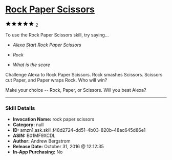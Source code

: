 # [Rock Paper Scissors](http://alexa.amazon.com/#skills/amzn1.ask.skill.f48d2724-dd51-4b03-820b-48ac645d86e1)
![5 stars](../../images/ic_star_black_18dp_1x.png)![5 stars](../../images/ic_star_black_18dp_1x.png)![5 stars](../../images/ic_star_black_18dp_1x.png)![5 stars](../../images/ic_star_black_18dp_1x.png)![5 stars](../../images/ic_star_black_18dp_1x.png) 2

To use the Rock Paper Scissors skill, try saying...

* *Alexa Start Rock Paper Scissors*

* *Rock*

* *What is the score*

Challenge Alexa to Rock Paper Scissors.  Rock smashes Scissors.  Scissors cut Paper, and Paper wraps Rock.  Who will win?

Make your choice -- Rock, Paper, or Scissors.  Will you beat Alexa?

***

### Skill Details

* **Invocation Name:** rock paper scissors
* **Category:** null
* **ID:** amzn1.ask.skill.f48d2724-dd51-4b03-820b-48ac645d86e1
* **ASIN:** B01MF9XCDL
* **Author:** Andrew Bergstrom
* **Release Date:** October 31, 2016 @ 12:12:35
* **In-App Purchasing:** No
